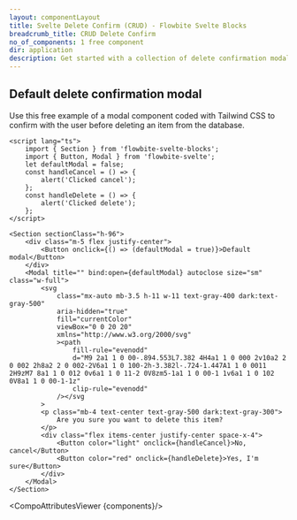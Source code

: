 ```yaml
---
layout: componentLayout
title: Svelte Delete Confirm (CRUD) - Flowbite Svelte Blocks
breadcrumb_title: CRUD Delete Confirm
no_of_components: 1 free component
dir: application
description: Get started with a collection of delete confirmation modal components based on the CRUD layout to make sure the user is ready to remove a selected item.
---
```


<script>
  import { TableProp, TableDefaultRow, CompoAttributesViewer } from '../utils'
  const components = 'Section'
</script>

## Default delete confirmation modal

Use this free example of a modal component coded with Tailwind CSS to confirm with the user before deleting an item from the database.

```svelte example hideResponsiveButtons
<script lang="ts">
	import { Section } from 'flowbite-svelte-blocks';
	import { Button, Modal } from 'flowbite-svelte';
	let defaultModal = false;
	const handleCancel = () => {
		alert('Clicked cancel');
	};
	const handleDelete = () => {
		alert('Clicked delete');
	};
</script>

<Section sectionClass="h-96">
	<div class="m-5 flex justify-center">
		<Button onclick={() => (defaultModal = true)}>Default modal</Button>
	</div>
	<Modal title="" bind:open={defaultModal} autoclose size="sm" class="w-full">
		<svg
			class="mx-auto mb-3.5 h-11 w-11 text-gray-400 dark:text-gray-500"
			aria-hidden="true"
			fill="currentColor"
			viewBox="0 0 20 20"
			xmlns="http://www.w3.org/2000/svg"
			><path
				fill-rule="evenodd"
				d="M9 2a1 1 0 00-.894.553L7.382 4H4a1 1 0 000 2v10a2 2 0 002 2h8a2 2 0 002-2V6a1 1 0 100-2h-3.382l-.724-1.447A1 1 0 0011 2H9zM7 8a1 1 0 012 0v6a1 1 0 11-2 0V8zm5-1a1 1 0 00-1 1v6a1 1 0 102 0V8a1 1 0 00-1-1z"
				clip-rule="evenodd"
			/></svg
		>
		<p class="mb-4 text-center text-gray-500 dark:text-gray-300">
			Are you sure you want to delete this item?
		</p>
		<div class="flex items-center justify-center space-x-4">
			<Button color="light" onclick={handleCancel}>No, cancel</Button>
			<Button color="red" onclick={handleDelete}>Yes, I'm sure</Button>
		</div>
	</Modal>
</Section>
```

<CompoAttributesViewer {components}/>
